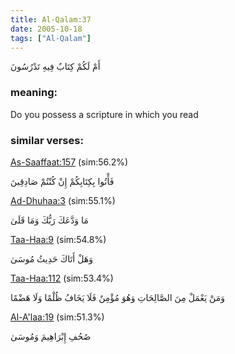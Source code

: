 ```yaml
---
title: Al-Qalam:37
date: 2005-10-18
tags: ["Al-Qalam"]
---
```

أَمْ لَكُمْ كِتَابٌ فِيهِ تَدْرُسُونَ
### meaning: 
Do you possess a scripture in which you read
### similar verses: 

[As-Saaffaat:157](/37/157) (sim:56.2%)

فَأْتُوا بِكِتَابِكُمْ إِنْ كُنْتُمْ صَادِقِينَ

[Ad-Dhuhaa:3](/93/3) (sim:55.1%)

مَا وَدَّعَكَ رَبُّكَ وَمَا قَلَىٰ

[Taa-Haa:9](/20/9) (sim:54.8%)

وَهَلْ أَتَاكَ حَدِيثُ مُوسَىٰ

[Taa-Haa:112](/20/112) (sim:53.4%)

وَمَنْ يَعْمَلْ مِنَ الصَّالِحَاتِ وَهُوَ مُؤْمِنٌ فَلَا يَخَافُ ظُلْمًا وَلَا هَضْمًا

[Al-A'laa:19](/87/19) (sim:51.3%)

صُحُفِ إِبْرَاهِيمَ وَمُوسَىٰ
